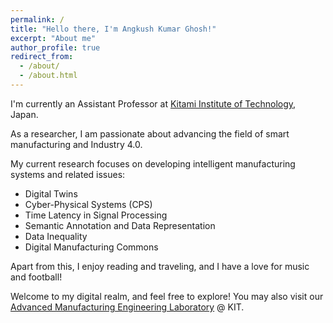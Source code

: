 ```yaml
---
permalink: /
title: "Hello there, I'm Angkush Kumar Ghosh!"
excerpt: "About me"
author_profile: true
redirect_from: 
  - /about/
  - /about.html
---
```


I'm currently an Assistant Professor at [Kitami Institute of Technology](https://www.kitami-it.ac.jp/), Japan.

As a researcher, I am passionate about advancing the field of smart manufacturing and Industry 4.0.

My current research focuses on developing intelligent manufacturing systems and related issues:
- Digital Twins
- Cyber-Physical Systems (CPS)
- Time Latency in Signal Processing
- Semantic Annotation and Data Representation
- Data Inequality
- Digital Manufacturing Commons

Apart from this, I enjoy reading and traveling, and I have a love for music and football!

Welcome to my digital realm, and feel free to explore! You may also visit our [Advanced Manufacturing Engineering Laboratory](https://kit-amel.jp/) @ KIT.
